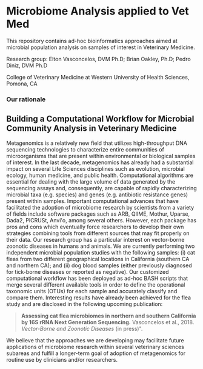 # Microbiome Analysis applied to Vet Med
This repository contains ad-hoc bioinformatics approaches aimed at microbial population analysis on samples of interest in Veterinary Medicine.

Research group: Elton Vasconcelos, DVM Ph.D; Brian Oakley, Ph.D; Pedro Diniz, DVM Ph.D

College of Veterinary Medicine at Western University of Health Sciences, Pomona, CA

### Our rationale
## Building a Computational Workflow for Microbial Community Analysis in Veterinary Medicine

Metagenomics is a relatively new field that utilizes high-throughput DNA sequencing
technologies to characterize entire communities of microorganisms that are present within
environmental or biological samples of interest. In the last decade, metagenomics has already
had a substantial impact on several Life Sciences disciplines such as evolution, microbial
ecology, human medicine, and public health. Computational algorithms are essential for dealing
with the large volume of data generated by the sequencing assays and, consequently, are capable
of rapidly characterizing microbial taxa (e.g. species) and genes (e.g. antibiotic resistance genes)
present within samples. Important computational advances that have facilitated the adoption of
microbiome research by scientists from a variety of fields include software packages such as ARB,
QIIME, Mothur, Uparse, Dada2, PICRUSt, Anvi'o, among several others. However, each package has pros and cons which eventually force
researchers to develop their own strategies combining tools from different sources that may fit
properly on their data. Our research group has a particular interest on vector-borne zoonotic
diseases in humans and animals. We are currently performing two independent microbial population
studies with the following samples: (i) cat fleas from two different
geographical locations in California (southern CA and northern CA); and (ii)
dog blood samples (either previously diagnosed for tick-borne diseases or reported as
negative). Our customized computational workflow has been deployed as ad-hoc BASH
scripts that merge several different available tools in order to define the operational taxonomic units
(OTUs) for each sample and accurately classify and compare them. Interesting results have
already been achieved for the flea study and are disclosed in the following upcoming publication: 
>**Assessing cat flea microbiomes in northern and southern California by 16S rRNA Next Generation Sequencing.** Vasconcelos et al., 2018. *Vector-Borne and Zoonotic Diseases* (in press)". 

We believe that the approaches we are developing may facilitate
future applications of microbiome research within several veterinary sciences subareas and
fulfill a longer-term goal of adoption of metagenomics for routine use by clinicians and/or researchers.
